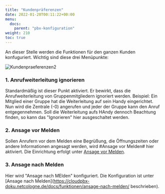 ```yaml
---
title: "Kundenpräferenzen"
date: 2022-01-20T00:11:22+00:00
menu:
  docs:
    parent: "pbx-konfiguration"
weight: 210
toc: true
---
```

An dieser Stelle werden die Funktionen für den ganzen Kunden konfuguriert. Wichtig sind diese drei Menüpunkte:

![Kundenpraeferenzen2](https://github.com/user-attachments/assets/dd5cdb8a-7201-4950-bdc3-8acf58aa6d8e)

### 1. Anrufweiterleitung ignorieren <br>

Standardmäßig ist dieser Punkt aktiviert. Er bewirkt, dass die Anrufweiterleitung von Gruppenmitgliedern ignoriert werden. Beispiel: Ein Mitglied einer Gruppe hat die Weiterleitung auf sein Handy eingerichtet. Nun wird die Zentrale (-0) angerufen und jeder der Gruppe kann den Anruf entgegennehmen. Soll die Weiterleitung aufs HAndy dennoch Beachtung finden, so kann das "Ignorieren" hier ausgeschaltet werden.

### 2. Ansage vor Melden <br>

Sollen Anrufern vor dem Melden eine Begrüßung, die Öffnungszeiten oder andere Informationen angesagt werden, wird #Ansage vor Melden# hier aktiviert. Die Einrichtung erfolgt unter [Ansage vor Melden](https://cloudpbx-doku.netcologne.de/docs/funktionen/ansage-vor-melden/).

### 3. Ansage nach Melden <br>

Hier wird "Ansage nach MElden" konfiguriert. Die Konfiguration ist unter [Ansage nach Melden](https://cloudpbx-doku.netcologne.de/docs/funktionen/ansage-nach-melden/ beschrieben).


